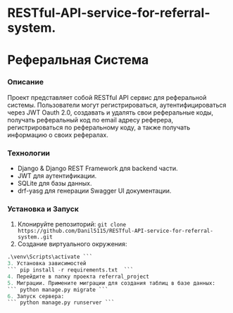# RESTful-API-service-for-referral-system.
# Реферальная Система
### Описание
Проект представляет собой RESTful API сервис для реферальной системы. Пользователи могут регистрироваться, аутентифицироваться через JWT Oauth 2.0, создавать и удалять свои реферальные коды, получать реферальный код по email адресу реферера, регистрироваться по реферальному коду, а также получать информацию о своих рефералах.

### Технологии
* Django & Django REST Framework для backend части.
* JWT для аутентификации.
* SQLite для базы данных.
* drf-yasg для генерации Swagger UI документации.

### Установка и Запуск
1. Клонируйте репозиторий:
``` git clone https://github.com/Danil5115/RESTful-API-service-for-referral-system..git ```
2. Создание виртуального окружения:
``` python -m venv venv 
.\venv\Scripts\activate ```
3. Установка зависимостей
``` pip install -r requirements.txt  ```
4. Перейдите в папку проекта referral_project
5. Миграции. Примените миграции для создания таблиц в базе данных:
``` python manage.py migrate ```
6. Запуск сервера:
``` python manage.py runserver ```
